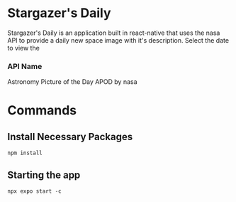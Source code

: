# Stargazer's Daily
Stargazer's Daily is an application built in react-native that uses the nasa API to provide a daily new space image with it's description. Select the date to view the 

### API Name
Astronomy Picture of the Day APOD by nasa

# Commands 
## Install Necessary Packages
```shell
npm install
```

## Starting the app
```shell
npx expo start -c
```